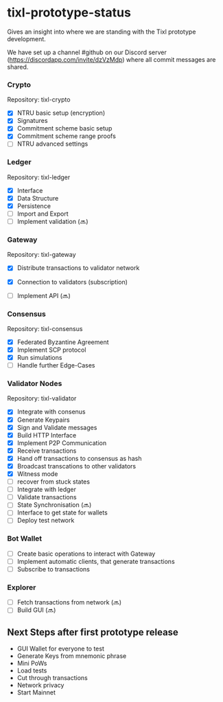 # tixl-prototype-status
Gives an insight into where we are standing with the Tixl prototype development.

We have set up a channel #github on our Discord server (https://discordapp.com/invite/dzVzMdp) where all commit messages are shared. 

### Crypto 
Repository: tixl-crypto
- [x] NTRU basic setup (encryption) 
- [x] Signatures
- [x] Commitment scheme basic setup
- [x] Commitment scheme range proofs
- [ ] NTRU advanced settings

### Ledger
Repository: tixl-ledger
- [x] Interface
- [x] Data Structure
- [x] Persistence
- [ ] Import and Export
- [ ] Implement validation (🔜)

### Gateway
Repository: tixl-gateway
- [x] Distribute transactions to validator network
- [x] Connection to validators (subscription)
- [ ] Implement API (🔜)


### Consensus 
Repository: tixl-consensus
- [x] Federated Byzantine Agreement
- [x] Implement SCP protocol
- [x] Run simulations
- [ ] Handle further Edge-Cases

### Validator Nodes 
Repository: tixl-validator
- [x] Integrate with consenus
- [x] Generate Keypairs
- [x] Sign and Validate messages
- [x] Build HTTP Interface
- [x] Implement P2P Communication
- [x] Receive transactions
- [x] Hand off transactions to consensus as hash
- [x] Broadcast transcations to other validators
- [x] Witness mode
- [ ] recover from stuck states
- [ ] Integrate with ledger
- [ ] Validate transactions 
- [ ] State Synchronisation (🔜)
- [ ] Interface to get state for wallets
- [ ] Deploy test network

### Bot Wallet
- [ ] Create basic operations to interact with Gateway
- [ ] Implement automatic clients, that generate transactions
- [ ] Subscribe to transactions

### Explorer
- [ ] Fetch transactions from network (🔜)
- [ ] Build GUI (🔜)

## Next Steps after first prototype release
- GUI Wallet for everyone to test
- Generate Keys from mnemonic phrase
- Mini PoWs
- Load tests
- Cut through transactions
- Network privacy
- Start Mainnet
